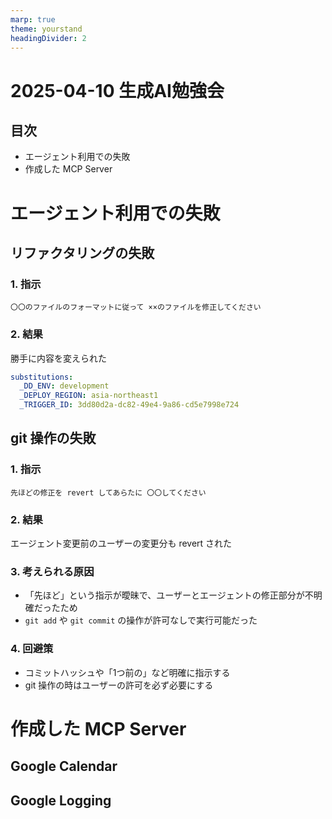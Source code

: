 ```yaml
---
marp: true
theme: yourstand
headingDivider: 2
---
```


# 2025-04-10 生成AI勉強会

<!-- _class: divider -->

<!-- ## Meta

[[2025-04-09]][[2025-04-10]]
#ai #meeting -->

## 目次

- エージェント利用での失敗
- 作成した MCP Server

# エージェント利用での失敗

<!-- _class: divider -->

## リファクタリングの失敗

### 1. 指示

```
〇〇のファイルのフォーマットに従って ××のファイルを修正してください
```

### 2. 結果

勝手に内容を変えられた

```yaml
substitutions:
  _DD_ENV: development
  _DEPLOY_REGION: asia-northeast1
  _TRIGGER_ID: 3dd80d2a-dc82-49e4-9a86-cd5e7998e724
```

## git 操作の失敗

### 1. 指示

```
先ほどの修正を revert してあらたに 〇〇してください
```

### 2. 結果

エージェント変更前のユーザーの変更分も revert された

### 3. 考えられる原因

- 「先ほど」という指示が曖昧で、ユーザーとエージェントの修正部分が不明確だったため
- `git add` や `git commit` の操作が許可なしで実行可能だった

### 4. 回避策

- コミットハッシュや「1つ前の」など明確に指示する
- git 操作の時はユーザーの許可を必ず必要にする

# 作成した MCP Server

<!-- _class: divider -->

## Google Calendar

## Google Logging
